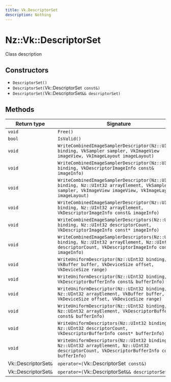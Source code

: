```yaml
---
title: Vk.DescriptorSet
description: Nothing
---
```


# Nz::Vk::DescriptorSet

Class description

## Constructors

- `DescriptorSet()`
- `DescriptorSet(`Vk::DescriptorSet` const&)`
- `DescriptorSet(`Vk::DescriptorSet`&& descriptorSet)`

## Methods

| Return type | Signature |
| ----------- | --------- |
| `void` | `Free()` |
| `bool` | `IsValid()` |
| `void` | `WriteCombinedImageSamplerDescriptor(Nz::UInt32 binding, VkSampler sampler, VkImageView imageView, VkImageLayout imageLayout)` |
| `void` | `WriteCombinedImageSamplerDescriptor(Nz::UInt32 binding, VkDescriptorImageInfo const& imageInfo)` |
| `void` | `WriteCombinedImageSamplerDescriptor(Nz::UInt32 binding, Nz::UInt32 arrayElement, VkSampler sampler, VkImageView imageView, VkImageLayout imageLayout)` |
| `void` | `WriteCombinedImageSamplerDescriptor(Nz::UInt32 binding, Nz::UInt32 arrayElement, VkDescriptorImageInfo const& imageInfo)` |
| `void` | `WriteCombinedImageSamplerDescriptors(Nz::UInt32 binding, Nz::UInt32 descriptorCount, VkDescriptorImageInfo const* imageInfo)` |
| `void` | `WriteCombinedImageSamplerDescriptors(Nz::UInt32 binding, Nz::UInt32 arrayElement, Nz::UInt32 descriptorCount, VkDescriptorImageInfo const* imageInfo)` |
| `void` | `WriteUniformDescriptor(Nz::UInt32 binding, VkBuffer buffer, VkDeviceSize offset, VkDeviceSize range)` |
| `void` | `WriteUniformDescriptor(Nz::UInt32 binding, VkDescriptorBufferInfo const& bufferInfo)` |
| `void` | `WriteUniformDescriptor(Nz::UInt32 binding, Nz::UInt32 arrayElement, VkBuffer buffer, VkDeviceSize offset, VkDeviceSize range)` |
| `void` | `WriteUniformDescriptor(Nz::UInt32 binding, Nz::UInt32 arrayElement, VkDescriptorBufferInfo const& bufferInfo)` |
| `void` | `WriteUniformDescriptors(Nz::UInt32 binding, Nz::UInt32 descriptorCount, VkDescriptorBufferInfo const* bufferInfo)` |
| `void` | `WriteUniformDescriptors(Nz::UInt32 binding, Nz::UInt32 arrayElement, Nz::UInt32 descriptorCount, VkDescriptorBufferInfo const* bufferInfo)` |
| Vk::DescriptorSet`&` | `operator=(`Vk::DescriptorSet` const&)` |
| Vk::DescriptorSet`&` | `operator=(`Vk::DescriptorSet`&& descriptorSet)` |
